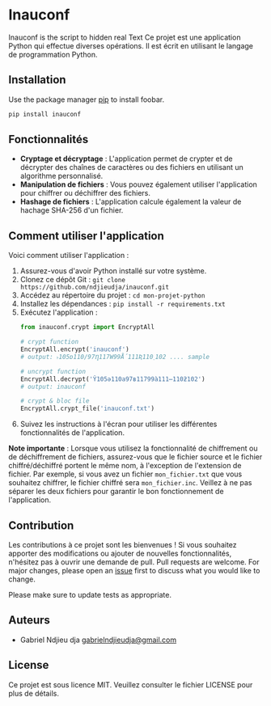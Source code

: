# Inauconf


Inauconf is the script to hidden real Text 
Ce projet est une application Python qui effectue diverses opérations. Il est écrit en utilisant le langage de programmation Python.

## Installation

Use the package manager [pip](https://pip.pypa.io/en/stable/) to install foobar.

```bash
pip install inauconf
```

## Fonctionnalités

- **Cryptage et décryptage** : L'application permet de crypter et de décrypter des chaînes de caractères ou des fichiers en utilisant un algorithme personnalisé.
- **Manipulation de fichiers** : Vous pouvez également utiliser l'application pour chiffrer ou déchiffrer des fichiers.
- **Hashage de fichiers** : L'application calcule également la valeur de hachage SHA-256 d'un fichier.

## Comment utiliser l'application

Voici comment utiliser l'application :

1. Assurez-vous d'avoir Python installé sur votre système.
2. Clonez ce dépôt Git : `git clone https://github.com/ndjieudja/inauconf.git`
3. Accédez au répertoire du projet : `cd mon-projet-python`
4. Installez les dépendances : `pip install -r requirements.txt`
5. Exécutez l'application : 
    ```python
    from inauconf.crypt import EncryptAll

    # crypt function
    EncryptAll.encrypt('inauconf')
    # output: ˫105ɒ110/97Ƞ117W99Ǻ111Ʀ110˯102 .... sample

    # uncrypt function
    EncryptAll.decrypt('Ŷ105ǝ110a97ʙ11799à111̶110ƻ102')
    # output: inauconf

    # crypt & bloc file
    EncryptAll.crypt_file('inauconf.txt')
6. Suivez les instructions à l'écran pour utiliser les différentes fonctionnalités de l'application.

**Note importante** : Lorsque vous utilisez la fonctionnalité de chiffrement ou de déchiffrement de fichiers, assurez-vous que le fichier source et le fichier chiffré/déchiffré portent le même nom, à l'exception de l'extension de fichier. Par exemple, si vous avez un fichier `mon_fichier.txt` que vous souhaitez chiffrer, le fichier chiffré sera `mon_fichier.inc`. Veillez à ne pas séparer les deux fichiers pour garantir le bon fonctionnement de l'application.

## Contribution

Les contributions à ce projet sont les bienvenues ! Si vous souhaitez apporter des modifications ou ajouter de nouvelles fonctionnalités, n'hésitez pas à ouvrir une demande de pull.
Pull requests are welcome. For major changes, please open an [issue](https://github.com/ndjieudja/inauconf/issues) first
to discuss what you would like to change.

Please make sure to update tests as appropriate.

## Auteurs

- Gabriel Ndjieu dja <gabrielndjieudja@gmail.com>

## License

Ce projet est sous licence MIT. Veuillez consulter le fichier LICENSE pour plus de détails.